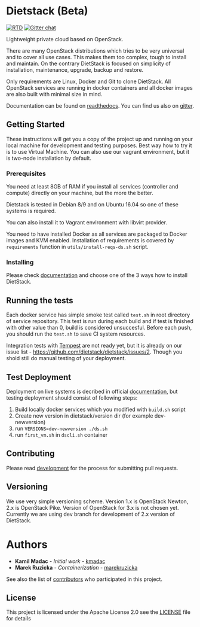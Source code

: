 # Dietstack (Beta)

[![RTD](https://readthedocs.org/projects/dietstack/badge/?version=latest)](https://dietstack.readthedocs.io/) [![Gitter chat](https://badges.gitter.im/gitterHQ/gitter.png)](https://gitter.im/dietstack/)

Lightweight private cloud based on OpenStack.

There are many OpenStack distributions which tries to be very universal and to cover all use cases.
This makes them too complex, tough to install and maintain. On the contrary DietStack is focused
on simplicity of installation, maintenance, upgrade, backup and restore. 

Only requirements are Linux, Docker and Git to clone DietStack.
All OpenStack services are running in docker containers and all docker images are also built with
minimal size in mind.

Documentation can be found on [readthedocs](http://dietstack.readthedocs.io/en/latest/).
You can find us also on [gitter](https://gitter.im/dietstack/).


## Getting Started

These instructions will get you a copy of the project up and running on your local machine for
development and testing purposes. Best way how to try it is to use Virtual Machine. You can also
use our vagrant environment, but it is two-node installation by default.

### Prerequisites

You need at least 8GB of RAM if you install all services (controller and compute) directly on
your machine, but the more the better. 

Dietstack is tested in Debian 8/9 and on Ubuntu 16.04 so one of these systems is required.

You can also install it to Vagrant environment with libvirt provider.

You need to have installed Docker as all services are packaged to Docker images and KVM enabled. 
Installation of requirements is  covered by `requirements` function in `utils/install-reqs-ds.sh`
script.

### Installing

Please check [documentation](http://dietstack.readthedocs.io/en/latest/installation.html#) and
choose one of the 3 ways how to install DietStack.

## Running the tests

Each docker service has simple smoke test called `test.sh` in root directory of service repository. 
This test is run during each build and if test is finished with other value than 0, build is
considered unsuccesful. 
Before each push, you should run the `test.sh` to save CI system resources.

Integration tests with [Tempest](https://docs.openstack.org/tempest/latest/) are not ready yet,
but it is already on our issue list - https://github.com/dietstack/dietstack/issues/2.
Though you shold still do manual testing of your deployment.

## Test Deployment

Deployment on live systems is decribed in official
[documentation](http://dietstack.readthedocs.io/en/latest/), but testing deployment should consist
of following steps:

1. Build locally docker services which you modified with `build.sh` script
2. Create new version in dietstack/version dir (for example dev-newversion)
3. run `VERSIONS=dev-newversion ./ds.sh`
4. run `first_vm.sh` in `dscli.sh` container 

## Contributing

Please read [development](http://dietstack.readthedocs.io/en/latest/development.html) for the
process for submitting pull requests.

## Versioning

We use very simple versioning scheme. Version 1.x is OpenStack Newton, 2.x is OpenStack Pike.
Version of OpenStack for 3.x is not chosen yet.
Currently we are using dev branch for development of 2.x version of DietStack.

# Authors

* **Kamil Madac** - *Initial work* - [kmadac](https://github.com/kmadac)
* **Marek Ruzicka** - *Containerization* - [marekruzicka](https://github.com/marekruzicka)

See also the list of [contributors](https://github.com/dietstack/diestack/contributors) who 
participated in this project.

## License

This project is licensed under the Apache License 2.0 see the [LICENSE](LICENSE) file for
details

